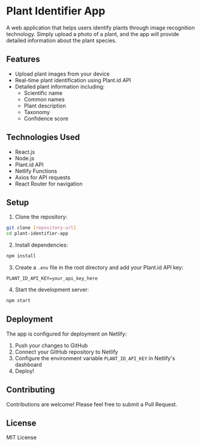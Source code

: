 # Plant Identifier App

A web application that helps users identify plants through image recognition technology. Simply upload a photo of a plant, and the app will provide detailed information about the plant species.

## Features

- Upload plant images from your device
- Real-time plant identification using Plant.id API
- Detailed plant information including:
  - Scientific name
  - Common names
  - Plant description
  - Taxonomy
  - Confidence score

## Technologies Used

- React.js
- Node.js
- Plant.id API
- Netlify Functions
- Axios for API requests
- React Router for navigation

## Setup

1. Clone the repository:
```bash
git clone [repository-url]
cd plant-identifier-app
```

2. Install dependencies:
```bash
npm install
```

3. Create a `.env` file in the root directory and add your Plant.id API key:
```
PLANT_ID_API_KEY=your_api_key_here
```

4. Start the development server:
```bash
npm start
```

## Deployment

The app is configured for deployment on Netlify:

1. Push your changes to GitHub
2. Connect your GitHub repository to Netlify
3. Configure the environment variable `PLANT_ID_API_KEY` in Netlify's dashboard
4. Deploy!

## Contributing

Contributions are welcome! Please feel free to submit a Pull Request.

## License

MIT License
